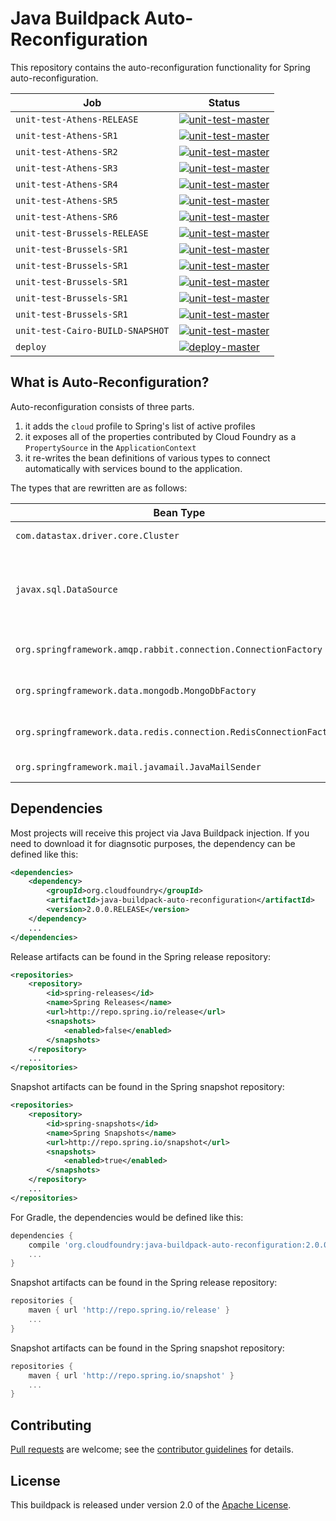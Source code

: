 # Java Buildpack Auto-Reconfiguration
This repository contains the auto-reconfiguration functionality for Spring auto-reconfiguration.

| Job | Status
| --- | ------
| `unit-test-Athens-RELEASE`       | [![unit-test-master](https://java-experience.ci.springapps.io/api/v1/teams/java-experience/pipelines/auto-reconfiguration/jobs/unit-test-Athens-RELEASE/badge)](https://java-experience.ci.springapps.io/teams/java-experience/pipelines/auto-reconfiguration/jobs/unit-test-Athens-RELEASE)
| `unit-test-Athens-SR1`           | [![unit-test-master](https://java-experience.ci.springapps.io/api/v1/teams/java-experience/pipelines/auto-reconfiguration/jobs/unit-test-Athens-SR1/badge)](https://java-experience.ci.springapps.io/teams/java-experience/pipelines/auto-reconfiguration/jobs/unit-test-Athens-SR1)
| `unit-test-Athens-SR2`           | [![unit-test-master](https://java-experience.ci.springapps.io/api/v1/teams/java-experience/pipelines/auto-reconfiguration/jobs/unit-test-Athens-SR2/badge)](https://java-experience.ci.springapps.io/teams/java-experience/pipelines/auto-reconfiguration/jobs/unit-test-Athens-SR2)
| `unit-test-Athens-SR3`           | [![unit-test-master](https://java-experience.ci.springapps.io/api/v1/teams/java-experience/pipelines/auto-reconfiguration/jobs/unit-test-Athens-SR3/badge)](https://java-experience.ci.springapps.io/teams/java-experience/pipelines/auto-reconfiguration/jobs/unit-test-Athens-SR3)
| `unit-test-Athens-SR4`           | [![unit-test-master](https://java-experience.ci.springapps.io/api/v1/teams/java-experience/pipelines/auto-reconfiguration/jobs/unit-test-Athens-SR4/badge)](https://java-experience.ci.springapps.io/teams/java-experience/pipelines/auto-reconfiguration/jobs/unit-test-Athens-SR4)
| `unit-test-Athens-SR5`           | [![unit-test-master](https://java-experience.ci.springapps.io/api/v1/teams/java-experience/pipelines/auto-reconfiguration/jobs/unit-test-Athens-SR5/badge)](https://java-experience.ci.springapps.io/teams/java-experience/pipelines/auto-reconfiguration/jobs/unit-test-Athens-SR5)
| `unit-test-Athens-SR6`           | [![unit-test-master](https://java-experience.ci.springapps.io/api/v1/teams/java-experience/pipelines/auto-reconfiguration/jobs/unit-test-Athens-SR6/badge)](https://java-experience.ci.springapps.io/teams/java-experience/pipelines/auto-reconfiguration/jobs/unit-test-Athens-SR6)
| `unit-test-Brussels-RELEASE`     | [![unit-test-master](https://java-experience.ci.springapps.io/api/v1/teams/java-experience/pipelines/auto-reconfiguration/jobs/unit-test-Brussels-RELEASE/badge)](https://java-experience.ci.springapps.io/teams/java-experience/pipelines/auto-reconfiguration/jobs/unit-test-Brussels-RELEASE)
| `unit-test-Brussels-SR1`         | [![unit-test-master](https://java-experience.ci.springapps.io/api/v1/teams/java-experience/pipelines/auto-reconfiguration/jobs/unit-test-Brussels-SR1/badge)](https://java-experience.ci.springapps.io/teams/java-experience/pipelines/auto-reconfiguration/jobs/unit-test-Brussels-SR1)
| `unit-test-Brussels-SR1`         | [![unit-test-master](https://java-experience.ci.springapps.io/api/v1/teams/java-experience/pipelines/auto-reconfiguration/jobs/unit-test-Brussels-SR2/badge)](https://java-experience.ci.springapps.io/teams/java-experience/pipelines/auto-reconfiguration/jobs/unit-test-Brussels-SR2)
| `unit-test-Brussels-SR1`         | [![unit-test-master](https://java-experience.ci.springapps.io/api/v1/teams/java-experience/pipelines/auto-reconfiguration/jobs/unit-test-Brussels-SR3/badge)](https://java-experience.ci.springapps.io/teams/java-experience/pipelines/auto-reconfiguration/jobs/unit-test-Brussels-SR3)
| `unit-test-Brussels-SR1`         | [![unit-test-master](https://java-experience.ci.springapps.io/api/v1/teams/java-experience/pipelines/auto-reconfiguration/jobs/unit-test-Brussels-SR4/badge)](https://java-experience.ci.springapps.io/teams/java-experience/pipelines/auto-reconfiguration/jobs/unit-test-Brussels-SR4)
| `unit-test-Brussels-SR1`         | [![unit-test-master](https://java-experience.ci.springapps.io/api/v1/teams/java-experience/pipelines/auto-reconfiguration/jobs/unit-test-Brussels-SR5/badge)](https://java-experience.ci.springapps.io/teams/java-experience/pipelines/auto-reconfiguration/jobs/unit-test-Brussels-SR5)
| `unit-test-Cairo-BUILD-SNAPSHOT` | [![unit-test-master](https://java-experience.ci.springapps.io/api/v1/teams/java-experience/pipelines/auto-reconfiguration/jobs/unit-test-Cairo-BUILD-SNAPSHOT/badge)](https://java-experience.ci.springapps.io/teams/java-experience/pipelines/auto-reconfiguration/jobs/unit-test-Cairo-BUILD-SNAPSHOT)
| `deploy`                         | [![deploy-master](https://java-experience.ci.springapps.io/api/v1/teams/java-experience/pipelines/auto-reconfiguration/jobs/deploy/badge)](https://java-experience.ci.springapps.io/teams/java-experience/pipelines/auto-reconfiguration/jobs/deploy)

## What is Auto-Reconfiguration?
Auto-reconfiguration consists of three parts.

1. it adds the `cloud` profile to Spring's list of active profiles
2. it exposes all of the properties contributed by Cloud Foundry as a `PropertySource` in the `ApplicationContext`
3. it re-writes the bean definitions of various types to connect automatically with services bound to the application.

The types that are rewritten are as follows:

| Bean Type | Service Type
| --------- | ------------
| `com.datastax.driver.core.Cluster` | Cassandra Service
| `javax.sql.DataSource` | Relational Data Services (e.g. ClearDB, ElephantSQL)
| `org.springframework.amqp.rabbit.connection.ConnectionFactory` | RabbitMQ Service (e.g. CloudAMQP)
| `org.springframework.data.mongodb.MongoDbFactory` | Mongo Service (e.g. MongoLab)
| `org.springframework.data.redis.connection.RedisConnectionFactory` | Redis Service (e.g. Redis Cloud)
| `org.springframework.mail.javamail.JavaMailSender` | SMTP Service

## Dependencies
Most projects will receive this project via Java Buildpack injection.  If you need to download it for diagnsotic purposes, the dependency can be defined like this:

```xml
<dependencies>
    <dependency>
        <groupId>org.cloudfoundry</groupId>
        <artifactId>java-buildpack-auto-reconfiguration</artifactId>
        <version>2.0.0.RELEASE</version>
    </dependency>
    ...
</dependencies>
```

Release artifacts can be found in the Spring release repository:

```xml
<repositories>
    <repository>
        <id>spring-releases</id>
        <name>Spring Releases</name>
        <url>http://repo.spring.io/release</url>
        <snapshots>
            <enabled>false</enabled>
        </snapshots>
    </repository>
    ...
</repositories>
```

Snapshot artifacts can be found in the Spring snapshot repository:

```xml
<repositories>
    <repository>
        <id>spring-snapshots</id>
        <name>Spring Snapshots</name>
        <url>http://repo.spring.io/snapshot</url>
        <snapshots>
            <enabled>true</enabled>
        </snapshots>
    </repository>
    ...
</repositories>
```

For Gradle, the dependencies would be defined like this:

```groovy
dependencies {
    compile 'org.cloudfoundry:java-buildpack-auto-reconfiguration:2.0.0.RELEASE'
    ...
}
```

Snapshot artifacts can be found in the Spring release repository:

```groovy
repositories {
    maven { url 'http://repo.spring.io/release' }
    ...
}
```

Snapshot artifacts can be found in the Spring snapshot repository:

```groovy
repositories {
    maven { url 'http://repo.spring.io/snapshot' }
    ...
}
```

## Contributing
[Pull requests][] are welcome; see the [contributor guidelines][] for details.

## License
This buildpack is released under version 2.0 of the [Apache License][].

[Apache License]: http://www.apache.org/licenses/LICENSE-2.0
[contributor guidelines]: CONTRIBUTING.md
[Pull requests]: http://help.github.com/send-pull-requests
